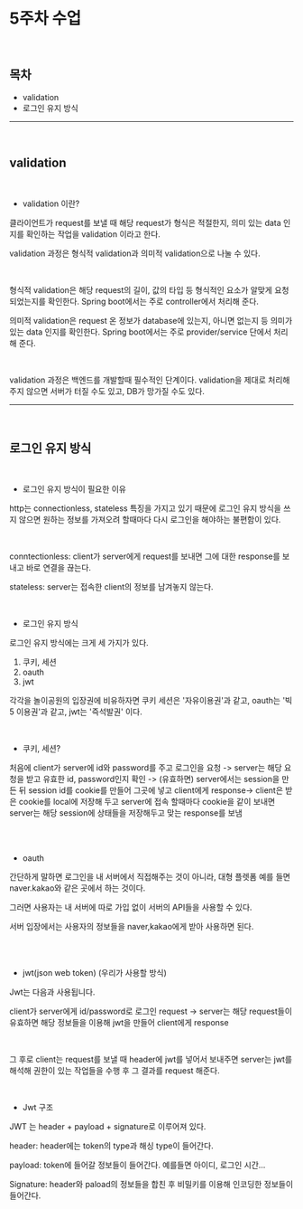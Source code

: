 # 5주차 수업

<br>

## 목차

- validation
- 로그인 유지 방식

<hr/>

<br/>

## validation

<br>

- validation 이란?

클라이언트가 request를 보낼 때 해당 request가 형식은 적절한지, 의미 있는 data 인지를 확인하는 작업을 validation 이라고 한다. 

validation 과정은 형식적 validation과 의미적 validation으로 나눌 수 있다. 

<br>

형식적 validation은 해당 request의 길이, 값의 타입 등 형식적인 요소가 알맞게 요청되었는지를 확인한다. Spring boot에서는 주로 controller에서 처리해 준다. 

의미적 validation은 request 온 정보가 database에 있는지, 아니면 없는지 등 의미가 있는 data 인지를 확인한다. Spring boot에서는 주로 provider/service 단에서 처리해 준다. 

<br/>

validation 과정은 백엔드를 개발할때 필수적인 단계이다. validation을 제대로 처리해 주지 않으면 서버가 터질 수도 있고, DB가 망가질 수도 있다.  

<hr/>

<br/>

## 로그인 유지 방식 

<br/>

- 로그인 유지 방식이 필요한 이유

http는 connectionless, stateless 특징을 가지고 있기 때문에 로그인 유지 방식을 쓰지 않으면 원하는 정보를 가져오려 할때마다 다시 로그인을 해야하는 불편함이 있다. 

<br>

conntectionless: client가 server에게 request를 보내면 그에 대한 response를 보내고 바로 연결을 끊는다. 

stateless: server는 접속한 client의 정보를 남겨놓지 않는다. 

<br/>

- 로그인 유지 방식

로그인 유지 방식에는 크게 세 가지가 있다. 

1. 쿠키, 세션
2. oauth
3. jwt

각각을 놀이공원의 입장권에 비유하자면 쿠키 세션은 '자유이용권'과 같고, oauth는 '빅 5 이용권'과 같고, jwt는 '즉석발권' 이다. 

<br/>

- 쿠키, 세션?

처음에 client가 server에 id와 password를 주고 로그인을 요청 -> server는 해당 요청을 받고 유효한 id, password인지 확인 -> (유효하면) server에서는 session을 만든 뒤 session id를 cookie를 만들어 그곳에 넣고 client에게 response-> client은 받은 cookie를 local에 저장해 두고 server에 접속 할때마다 cookie을 같이 보내면 server는 해당 session에 상태들을 저장해두고 맞는 response를 보냄

<br/>

<br/>

- oauth

간단하게 말하면 로그인을 내 서버에서 직접해주는 것이 아니라, 대형 플렛폼 예를 들면 naver.kakao와 같은 곳에서 하는 것이다. 

그러면 사용자는 내 서버에 따로 가입 없이 서버의 API들을 사용할 수 있다. 

서버 입장에서는 사용자의 정보들을 naver,kakao에게 받아 사용하면 된다.

<br/>

<br/>

- jwt(json web token) (우리가 사용할 방식)

Jwt는 다음과 사용됩니다.

client가 server에게 id/password로 로그인 request -> server는 해당 request들이 유효하면 해당 정보들을 이용해 jwt을 만들어 client에게 response

<br/>

그 후로 client는 request를 보낼 때 header에 jwt를 넣어서 보내주면 server는 jwt를 해석해 권한이 있는 작업들을 수행 후 그 결과를 request 해준다. 

<br/>

- Jwt 구조 

JWT 는 header + payload + signature로 이루어져 있다. 

header: header에는 token의 type과 해싱 type이 들어간다. 

payload: token에 들어갈 정보들이 들어간다. 예를들면 아이디, 로그인 시간...

Signature:  header와 paload의 정보들을 합친 후 비밀키를 이용해 인코딩한 정보들이 들어간다. 






